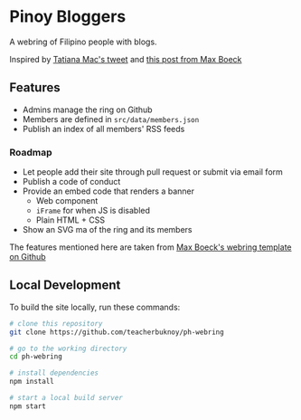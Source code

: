 # Pinoy Bloggers
A webring of Filipino people with blogs.

Inspired by [Tatiana Mac's tweet](https://twitter.com/TatianaTMac/status/1114388079630929926) and [this post from Max Boeck](https://mxb.dev/blog/webring-kit/)

## Features
- Admins manage the ring on Github
- Members are defined in `src/data/members.json`
- Publish an index of all members' RSS feeds

### Roadmap
- Let people add their site through pull request or submit via email form
- Publish a code of conduct
- Provide an embed code that renders a banner
  - Web component
  - `iFrame` for when JS is disabled
  - Plain HTML + CSS
- Show an SVG ma of the ring and its members

The features mentioned here are taken from [Max Boeck's webring template on Github](https://github.com/maxboeck/webring)

## Local Development
To build the site locally, run these commands:

```sh
# clone this repository
git clone https://github.com/teacherbuknoy/ph-webring

# go to the working directory
cd ph-webring

# install dependencies
npm install

# start a local build server
npm start
```